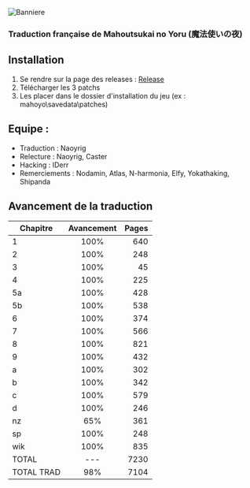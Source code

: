 ![Banniere](https://github.com/IDerr/mahoyo-french/raw/master/images/banniere.jpg)

### Traduction française de Mahoutsukai no Yoru (魔法使いの夜) 

## Installation
1. Se rendre sur la page des releases : [Release](https://github.com/IDerr/mahoyo-french/releases)
2. Télécharger les 3 patchs
3. Les placer dans le dossier d'installation du jeu (ex : mahoyo\savedata\patches)

## Equipe : 
  - Traduction    : Naoyrig
  - Relecture     : Naoyrig, Caster
  - Hacking       : IDerr
  - Remerciements : Nodamin, Atlas, N-harmonia, Elfy, Yokathaking, Shipanda 

## Avancement de la traduction
| Chapitre      | Avancement  | Pages |
| ------------- |:-----------:| -----:|
| 1             | 100%        | 640     |
| 2             | 100%        | 248     |
| 3             | 100%        | 45      |
| 4             | 100%        | 225     |
| 5a            | 100%        | 428     |
| 5b            | 100%        | 538     |
| 6             | 100%        | 374     |
| 7             | 100%        | 566     |
| 8             | 100%        | 821     |
| 9             | 100%        | 432     |
| a             | 100%        | 302     |
| b             | 100%        | 342     |
| c             | 100%        | 579     |
| d             | 100%        | 246     |
| nz            | 65%         | 361     |
| sp            | 100%        | 248     |
| wik           | 100%        | 835     |
| TOTAL         | ---         | 7230    |
| TOTAL TRAD    | 98%         | 7104    |
